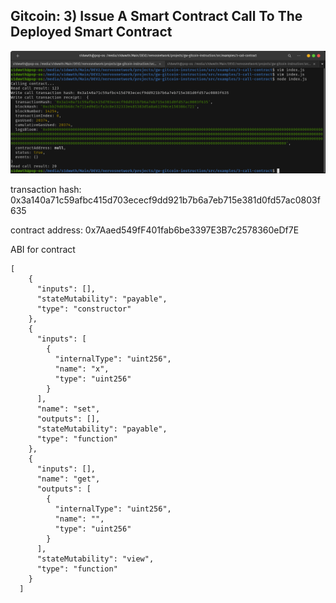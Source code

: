 ## Gitcoin: 3) Issue A Smart Contract Call To The Deployed Smart Contract

![0](https://raw.githubusercontent.com/sidharthpunathil/nervosnetwork/main/task3/s1dwwth%40pop-os_%20-media-s1dwwth-Main-DEV2-nervosnetwork-projects-gw-gitcoin-instruction-src-examples-3-call-contract_001.png)

transaction hash:
0x3a140a71c59afbc415d703ececf9dd921b7b6a7eb715e381d0fd57ac0803f635

contract address:
0x7Aaed549fF401fab6be3397E3B7c2578360eDf7E

ABI for contract

```
[
    {
      "inputs": [],
      "stateMutability": "payable",
      "type": "constructor"
    },
    {
      "inputs": [
        {
          "internalType": "uint256",
          "name": "x",
          "type": "uint256"
        }
      ],
      "name": "set",
      "outputs": [],
      "stateMutability": "payable",
      "type": "function"
    },
    {
      "inputs": [],
      "name": "get",
      "outputs": [
        {
          "internalType": "uint256",
          "name": "",
          "type": "uint256"
        }
      ],
      "stateMutability": "view",
      "type": "function"
    }
  ]
```
